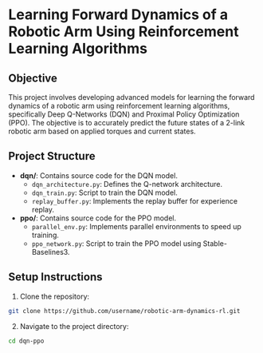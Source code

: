 # Learning Forward Dynamics of a Robotic Arm Using Reinforcement Learning Algorithms

## Objective
This project involves developing advanced models for learning the forward dynamics of a robotic arm using reinforcement learning algorithms, specifically Deep Q-Networks (DQN) and Proximal Policy Optimization (PPO). The objective is to accurately predict the future states of a 2-link robotic arm based on applied torques and current states.

## Project Structure
- **dqn/**: Contains source code for the DQN model.
  - `dqn_architecture.py`: Defines the Q-network architecture.
  - `dqn_train.py`: Script to train the DQN model.
  - `replay_buffer.py`: Implements the replay buffer for experience replay.
- **ppo/**: Contains source code for the PPO model.
  - `parallel_env.py`: Implements parallel environments to speed up training.
  - `ppo_network.py`: Script to train the PPO model using Stable-Baselines3.

## Setup Instructions
1. Clone the repository:
  ```sh
  git clone https://github.com/username/robotic-arm-dynamics-rl.git
  ```
2. Navigate to the project directory:
  ```sh
  cd dqn-ppo
  ```
